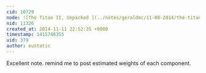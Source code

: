 ```yaml
---
cid: 10729
node: ![The Titan II, Unpacked ](../notes/geraldmc/11-08-2014/the-titan-ii-unpacked)
nid: 11326
created_at: 2014-11-11 22:52:35 +0000
timestamp: 1415746355
uid: 379
author: eustatic
---
```


Excellent note.  remind me to post estimated weights of each component. 


